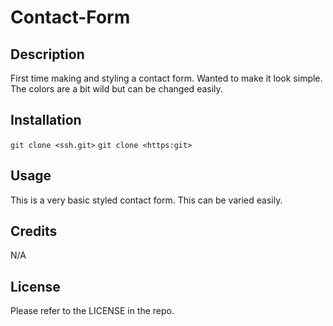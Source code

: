 # Contact-Form

## Description

First time making and styling a contact form. Wanted to make it look simple. The colors are a bit wild but can be changed easily.

## Installation

```git clone <ssh.git>```
```git clone <https:git>```

## Usage

This is a very basic styled contact form. This can be varied easily.

## Credits

N/A

## License

Please refer to the LICENSE in the repo.
